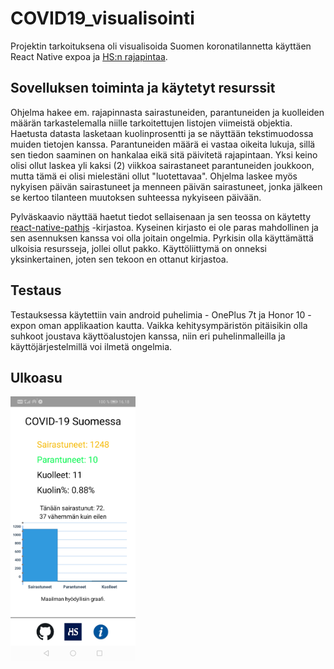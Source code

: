 # COVID19_visualisointi

Projektin tarkoituksena oli visualisoida Suomen koronatilannetta käyttäen React Native expoa ja [HS:n rajapintaa](https://github.com/HS-Datadesk/koronavirus-avoindata).

## Sovelluksen toiminta ja käytetyt resurssit

Ohjelma hakee em. rajapinnasta sairastuneiden, parantuneiden ja kuolleiden määrän tarkastelemalla niille tarkoitettujen listojen viimeistä objektia.
Haetusta datasta lasketaan kuolinprosentti ja se näyttään tekstimuodossa muiden tietojen kanssa. Parantuneiden määrä ei vastaa oikeita lukuja, sillä sen tiedon saaminen on hankalaa eikä sitä päivitetä rajapintaan. Yksi keino olisi ollut laskea yli kaksi (2) viikkoa sairastaneet parantuneiden joukkoon, mutta tämä ei olisi mielestäni ollut "luotettavaa". Ohjelma laskee myös nykyisen päivän sairastuneet ja menneen päivän sairastuneet, jonka jälkeen se kertoo tilanteen muutoksen suhteessa nykyiseen päivään.

Pylväskaavio näyttää haetut tiedot sellaisenaan ja sen teossa on käytetty [react-native-pathjs](https://github.com/capitalone/react-native-pathjs-charts) -kirjastoa.
Kyseinen kirjasto ei ole paras mahdollinen ja sen asennuksen kanssa voi olla joitain ongelmia.
Pyrkisin olla käyttämättä ulkoisia resursseja, jollei ollut pakko. Käyttöliittymä on onneksi yksinkertainen, joten sen tekoon en ottanut kirjastoa.

## Testaus

Testauksessa käytettiin vain android puhelimia - OnePlus 7t ja Honor 10 - expon oman applikaation kautta.
Vaikka kehitysympäristön pitäisikin olla suhkoot joustava käyttöalustojen kanssa, niin eri puhelinmalleilla ja käyttöjärjestelmillä voi ilmetä ongelmia.

## Ulkoasu

<img src="assets/ui_image.jpg" width="200" />
